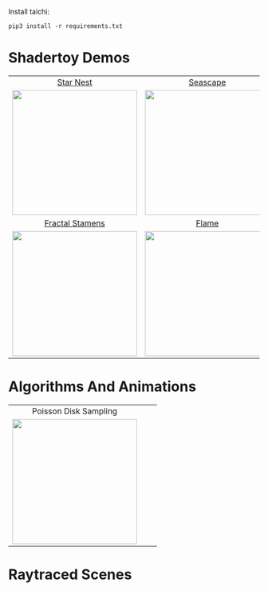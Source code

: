 Install taichi:

```
pip3 install -r requirements.txt
```

# Shadertoy Demos

|     |     |     |
|:---:|:---:|:---:|
|[Star Nest](https://www.shadertoy.com/view/XlfGRj)|[Seascape](https://www.shadertoy.com/view/Ms2SD1)|[Protean Clouds](https://www.shadertoy.com/view/3l23Rh)|
|<a href="./star_nest.py"><img width="250" src="https://user-images.githubusercontent.com/23307174/167791175-0a179d0a-50fe-4253-8b40-554114115635.png"></img></a>|<a href="./seascape.py"><img width="250" src="https://user-images.githubusercontent.com/23307174/167810755-2ec1ff2e-6d3f-43dc-be04-99e89e31e74f.png"></img></a>|<a href="./protean_clouds.py"><img width="250" src="https://user-images.githubusercontent.com/23307174/168968471-44903ae3-9e3c-463a-a389-a56e8c1227cb.png"></img></a>|
|[Fractal Stamens](https://www.shadertoy.com/view/ttdfz2)|[Flame](https://www.shadertoy.com/view/MdX3zr)|[Creative Block](https://www.shadertoy.com/view/7sSSWV)|
|<a href="./fractal_stamens.py"><img width="250" src="https://user-images.githubusercontent.com/23307174/169115461-899a7bdd-94ed-415f-9f72-2a0d050d21cf.png"></img></a>|<a href="./flame.py"><img width="250" src="https://user-images.githubusercontent.com/23307174/169733155-0d580be7-5867-4c7f-9aba-91ff804aaae9.png"></img></a>|<a href="./creative_block.py"><img width="250" src="https://user-images.githubusercontent.com/23307174/171000612-e20b9baa-201b-46cd-aaa3-e7a43eb86d90.png"></img></a>|


# Algorithms And Animations

|     |     |     |
|:---:|:---:|:---:|
|Poisson Disk Sampling|||
|<a href="./poisson_sample.py"><img width="250" src="https://user-images.githubusercontent.com/23307174/171776193-1b73c948-c7c9-4c30-a4bd-bac3db4de06f.png"></img></a>|||


# Raytraced Scenes
